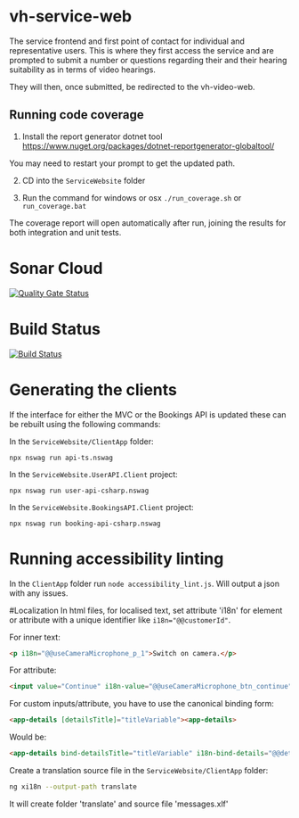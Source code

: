 # vh-service-web
The service frontend and first point of contact for individual and representative users. This is where they first access the service and are prompted to submit a number or questions regarding their and their hearing suitability as in terms of video hearings.

They will then, once submitted, be redirected to the vh-video-web.

## Running code coverage

1. Install the report generator dotnet tool
https://www.nuget.org/packages/dotnet-reportgenerator-globaltool/

You may need to restart your prompt to get the updated path.

2. CD into the `ServiceWebsite` folder

3. Run the command for windows or osx `./run_coverage.sh` or `run_coverage.bat`

The coverage report will open automatically after run, joining the results for both integration and unit tests.


# Sonar Cloud
[![Quality Gate Status](https://sonarcloud.io/api/project_badges/measure?project=vh-service-web&metric=alert_status)](https://sonarcloud.io/dashboard?id=vh-service-web)

# Build Status
[![Build Status](https://hmctsreform.visualstudio.com/VirtualHearings/_apis/build/status/hmcts.vh-service-web?branchName=master)](https://hmctsreform.visualstudio.com/VirtualHearings/_build/latest?definitionId=39&branchName=master)

# Generating the clients
If the interface for either the MVC or the Bookings API is updated these can be rebuilt using the following commands:

In the `ServiceWebsite/ClientApp` folder:
```
npx nswag run api-ts.nswag
```

In the `ServiceWebsite.UserAPI.Client` project:
```
npx nswag run user-api-csharp.nswag 
```

In the `ServiceWebsite.BookingsAPI.Client` project:
```
npx nswag run booking-api-csharp.nswag 
```

# Running accessibility linting
In the `ClientApp` folder run `node accessibility_lint.js`. Will output a json with any issues.

#Localization
In html files, for localised text, set attribute 'i18n' for element or attribute with a unique identifier like `i18n="@@customerId"`.

For inner text:
```html
<p i18n="@@useCameraMicrophone_p_1">Switch on camera.</p>
```

For attribute:
```html
<input value="Continue" i18n-value="@@useCameraMicrophone_btn_continue" type="button" />
```

For custom inputs/attribute, you have to use the canonical binding form:
```html      
<app-details [detailsTitle]="titleVariable"><app-details>
```

Would be:
```html
<app-details bind-detailsTitle="titleVariable" i18n-bind-details="@@detailsTitle><app-details> 
```

Create a translation source file in the `ServiceWebsite/ClientApp` folder:
```bash
ng xi18n --output-path translate
```

It will create folder 'translate' and source file 'messages.xlf'


